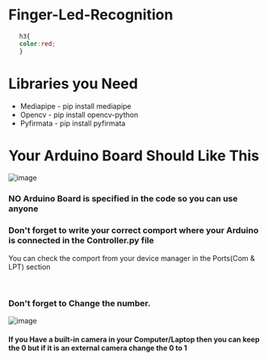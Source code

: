 # Finger-Led-Recognition

```css
   h3{
   color:red;
   }
```
<h1>Libraries you Need</h1>
<ul>
  <li>Mediapipe - pip install mediapipe</li>
   <li>Opencv - pip install opencv-python</li>
   <li>Pyfirmata - pip install pyfirmata</li>
</ul>

<h1>Your Arduino Board Should Like This</h1>

	
![image](https://user-images.githubusercontent.com/82705966/161422025-deccf076-ca6b-4aaf-b762-67a70a0de915.png?raw=true)



<h3>NO Arduino Board is specified in the code so you can use anyone </h2>
<h3>Don't forget to write your correct comport where your Arduino is connected in the Controller.py file</h2>
<p>You can check the comport from your device manager in the Ports(Com & LPT) section</p>
<br>
<h3>Don't forget to Change the number.</h2>

	
![image](https://user-images.githubusercontent.com/82705966/161434486-494cc591-747f-4612-b171-5f7a84ed9f0b.png?raw=true)

<h4> If you Have a built-in camera in your Computer/Laptop then you can keep the 0 but if it is an external camera change the 0 to 1</h4>


